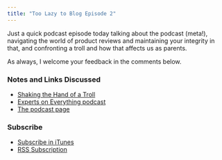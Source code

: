 ```yaml
---
title: "Too Lazy to Blog Episode 2"
---
```

<p>Just a quick podcast episode today talking about the podcast (meta!), navigating the world of product reviews and maintaining your integrity in that, and confronting a troll and how that affects us as parents.</p>
<p>As always, I welcome your feedback in the comments below.</p>
<h3>Notes and Links Discussed</h3>
<ul>
<li><a href="https://chrisenns.com/2012/09/shaking-the-hand-of-a-troll/">Shaking the Hand of a Troll</a></li>
<li><a href="http://expertsoneverything.ca">Experts on Everything podcast</a></li>
<li><a href="https://chrisenns.com/the-podcast/">The podcast page</a></li>
</ul>
<h3 id="subscribe">Subscribe</h3>
<ul>
<li><a href="http://phobos.apple.com/WebObjects/MZStore.woa/wa/viewPodcast?id=563304315">Subscribe in iTunes</a></li>
<li><a href="https://chrisenns.com/feed/podcast/">RSS Subscription</a></li>
</ul>
